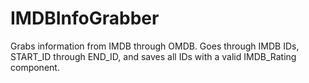 # IMDBInfoGrabber
Grabs information from IMDB through OMDB.  Goes through IMDB IDs, START_ID through END_ID, and saves all IDs with a valid IMDB_Rating component.
